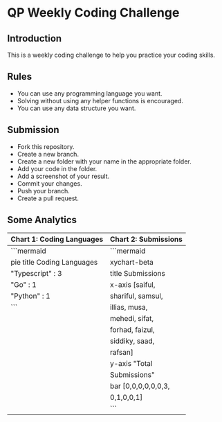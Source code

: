 # QP Weekly Coding Challenge

## Introduction

This is a weekly coding challenge to help you practice your coding skills.

## Rules

- You can use any programming language you want.
- Solving without using any helper functions is encouraged.
- You can use any data structure you want.

## Submission

- Fork this repository.
- Create a new branch.
- Create a new folder with your name in the appropriate folder.
- Add your code in the folder.
- Add a screenshot of your result.
- Commit your changes.
- Push your branch.
- Create a pull request.

## Some Analytics

| Chart 1: Coding Languages  | Chart 2: Submissions |
| -------------------------- | -------------------- |
| ```mermaid                 | ```mermaid           |
| pie title Coding Languages | xychart-beta         |
| "Typescript" : 3           | title Submissions    |
| "Go" : 1                   | x-axis [saiful,      |
| "Python" : 1               | shariful, samsul,    |
| ```                        | illias, musa,        |
|                            | mehedi, sifat,       |
|                            | forhad, faizul,      |
|                            | siddiky, saad,       |
|                            | rafsan]              |
|                            | y-axis "Total        |
|                            | Submissions"         |
|                            | bar [0,0,0,0,0,0,3,  |
|                            | 0,1,0,0,1]           |
|                            | ```                  |
